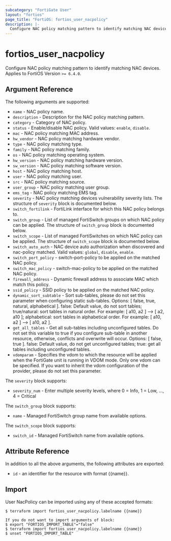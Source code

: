```yaml
---
subcategory: "FortiGate User"
layout: "fortios"
page_title: "FortiOS: fortios_user_nacpolicy"
description: |-
  Configure NAC policy matching pattern to identify matching NAC devices.
---
```


# fortios_user_nacpolicy
Configure NAC policy matching pattern to identify matching NAC devices. Applies to FortiOS Version `>= 6.4.0`.

## Argument Reference

The following arguments are supported:

* `name` - NAC policy name.
* `description` - Description for the NAC policy matching pattern.
* `category` - Category of NAC policy.
* `status` - Enable/disable NAC policy. Valid values: `enable`, `disable`.
* `mac` - NAC policy matching MAC address.
* `hw_vendor` - NAC policy matching hardware vendor.
* `type` - NAC policy matching type.
* `family` - NAC policy matching family.
* `os` - NAC policy matching operating system.
* `hw_version` - NAC policy matching hardware version.
* `sw_version` - NAC policy matching software version.
* `host` - NAC policy matching host.
* `user` - NAC policy matching user.
* `src` - NAC policy matching source.
* `user_group` - NAC policy matching user group.
* `ems_tag` - NAC policy matching EMS tag.
* `severity` - NAC policy matching devices vulnerability severity lists. The structure of `severity` block is documented below.
* `switch_fortilink` - FortiLink interface for which this NAC policy belongs to.
* `switch_group` - List of managed FortiSwitch groups on which NAC policy can be applied. The structure of `switch_group` block is documented below.
* `switch_scope` - List of managed FortiSwitches on which NAC policy can be applied. The structure of `switch_scope` block is documented below.
* `switch_auto_auth` - NAC device auto authorization when discovered and nac-policy matched. Valid values: `global`, `disable`, `enable`.
* `switch_port_policy` - switch-port-policy to be applied on the matched NAC policy.
* `switch_mac_policy` - switch-mac-policy to be applied on the matched NAC policy.
* `firewall_address` - Dynamic firewall address to associate MAC which match this policy.
* `ssid_policy` - SSID policy to be applied on the matched NAC policy.
* `dynamic_sort_subtable` - Sort sub-tables, please do not set this parameter when configuring static sub-tables. Options: [ false, true, natural, alphabetical ]. false: Default value, do not sort tables; true/natural: sort tables in natural order. For example: [ a10, a2 ] --> [ a2, a10 ]; alphabetical: sort tables in alphabetical order. For example: [ a10, a2 ] --> [ a10, a2 ].
* `get_all_tables` - Get all sub-tables including unconfigured tables. Do not set this variable to true if you configure sub-table in another resource, otherwise, conflicts and overwrite will occur. Options: [ false, true ]. false: Default value, do not get unconfigured tables; true: get all tables including unconfigured tables. 
* `vdomparam` - Specifies the vdom to which the resource will be applied when the FortiGate unit is running in VDOM mode. Only one vdom can be specified. If you want to inherit the vdom configuration of the provider, please do not set this parameter.

The `severity` block supports:

* `severity_num` - Enter multiple severity levels, where 0 = Info, 1 = Low, ..., 4 = Critical

The `switch_group` block supports:

* `name` - Managed FortiSwitch group name from available options.

The `switch_scope` block supports:

* `switch_id` - Managed FortiSwitch name from available options.


## Attribute Reference

In addition to all the above arguments, the following attributes are exported:
* `id` - an identifier for the resource with format {{name}}.

## Import

User NacPolicy can be imported using any of these accepted formats:
```
$ terraform import fortios_user_nacpolicy.labelname {{name}}

If you do not want to import arguments of block:
$ export "FORTIOS_IMPORT_TABLE"="false"
$ terraform import fortios_user_nacpolicy.labelname {{name}}
$ unset "FORTIOS_IMPORT_TABLE"
```
